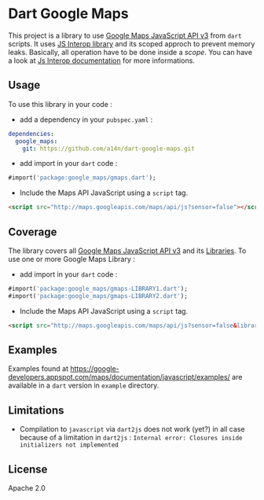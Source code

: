 Dart Google Maps
================

This project is a library to use [Google Maps JavaScript API v3](https://developers.google.com/maps/documentation/javascript/) from `dart` scripts.
It uses [JS Interop library](https://github.com/dart-lang/js-interop) and its scoped approch to prevent memory leaks. Basically, all operation have to be done inside a *scope*. You can have a look at [Js Interop documentation](http://dart-lang.github.com/js-interop/docs/js.html) for more informations.

## Usage ##
To use this library in your code :
* add a dependency in your `pubspec.yaml` :

```yaml
dependencies:
  google_maps:
    git: https://github.com/a14n/dart-google-maps.git
```

* add import in your `dart` code :

```dart
#import('package:google_maps/gmaps.dart');
```

* Include the Maps API JavaScript using a `script` tag.

```html
<script src="http://maps.googleapis.com/maps/api/js?sensor=false"></script>
```

## Coverage ##
The library covers all [Google Maps JavaScript API v3](https://developers.google.com/maps/documentation/javascript/) and its [Libraries](https://developers.google.com/maps/documentation/javascript/libraries).
To use one or more Google Maps Library : 
* add import in your `dart` code :

```dart
#import('package:google_maps/gmaps-LIBRARY1.dart');
#import('package:google_maps/gmaps-LIBRARY2.dart');
```

* Include the Maps API JavaScript using a `script` tag.

```html
<script src="http://maps.googleapis.com/maps/api/js?sensor=false&libraries=LIBRARY1,LIBRARY2"></script>
```

## Examples ##
Examples found at https://google-developers.appspot.com/maps/documentation/javascript/examples/ are available in a `dart` version in `example` directory.

## Limitations ##
* Compilation to `javascript` via `dart2js` does not work (yet?) in all case because of a limitation in `dart2js` : `Internal error: Closures inside initializers not implemented`

## License ##
Apache 2.0

